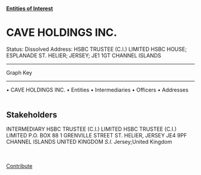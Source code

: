 #### [Entities of Interest](/list.html)
<link rel="stylesheet" type="text/css" href="../../assets/style.css">

<style>
body{background-image:url("http://eoi-graphs.s3-website-eu-west-1.amazonaws.com/CAVE_HOLDINGS_INC..png");background-repeat: no-repeat;background-size: contain;}
.markdown>p>span{background-color: white;}
</style>

# CAVE HOLDINGS INC.
<span>Status: Dissolved
Address: HSBC TRUSTEE (C.I.) LIMITED  HSBC HOUSE; ESPLANADE ST. HELIER; JERSEY; JE1 1GT CHANNEL ISLANDS
</span>

---



<div class="legend">
Graph Key
<hr>
<span class="focus">• CAVE HOLDINGS INC.</span>
<span class="entity">• Entities</span>
<span class="intermediary">• Intermediaries</span>
<span class="officer">• Officers</span>
<span class="address">• Addresses</span>
</div><br>


## Stakeholders
<span>INTERMEDIARY
HSBC TRUSTEE (C.I.) LIMITED
HSBC TRUSTEE (C.I.) LIMITED P.O. BOX 88 1 GRENVILLE STREET ST. HELIER, JERSEY JE4 9PF CHANNEL ISLANDS UNITED KINGDOM *S.I.*
Jersey;United Kingdom
</span>


<br><br><a class="contribute_button" href="Readme.md">Contribute</a>